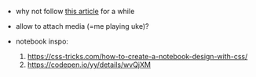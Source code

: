 - why not follow [this article](https://www.billiondollarstartupideas.com/ideas/deliberate-practice-tracking-and-guidance-app) for a while
- allow to attach media (=me playing uke)?

- notebook inspo:
    1. <https://css-tricks.com/how-to-create-a-notebook-design-with-css/>
    2. <https://codepen.io/yy/details/wvQjXM>